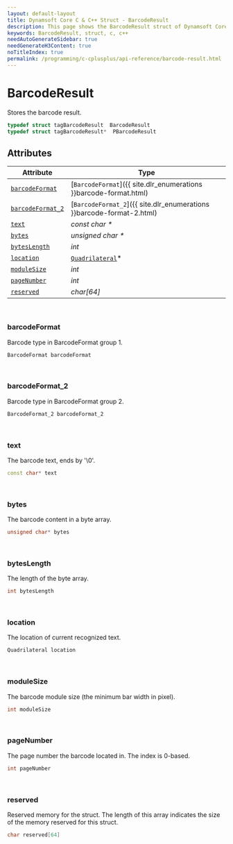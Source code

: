 ```yaml
---
layout: default-layout
title: Dynamsoft Core C & C++ Struct - BarcodeResult
description: This page shows the BarcodeResult struct of Dynamsoft Core for C & C++ Language.
keywords: BarcodeResult, struct, c, c++
needAutoGenerateSidebar: true
needGenerateH3Content: true
noTitleIndex: true
permalink: /programming/c-cplusplus/api-reference/barcode-result.html
---
```



# BarcodeResult
Stores the barcode result.

```cpp
typedef struct tagBarcodeResult  BarcodeResult
typedef struct tagBarcodeResult*  PBarcodeResult
```  
  

## Attributes
  
| Attribute | Type |
|---------- | ---- |
| [`barcodeFormat`](#barcodeformat) | [`BarcodeFormat`]({{ site.dlr_enumerations }}barcode-format.html) |
| [`barcodeFormat_2`](#barcodeformat_2) | [`BarcodeFormat_2`]({{ site.dlr_enumerations }}barcode-format-2.html) |
| [`text`](#text) | *const char \** |
| [`bytes`](#bytes) | *unsigned char \** |
| [`bytesLength`](#byteslength) | *int* |
| [`location`](#location) | [`Quadrilateral`](quadrilateral.html)\* |
| [`moduleSize`](#modulesize) | *int* |
| [`pageNumber`](#pagenumber) | *int* |
| [`reserved`](#reserved) | *char\[64\]* |



&nbsp;

### barcodeFormat
Barcode type in BarcodeFormat group 1.
```cpp
BarcodeFormat barcodeFormat
```

&nbsp;

### barcodeFormat_2
Barcode type in BarcodeFormat group 2.
```cpp
BarcodeFormat_2 barcodeFormat_2
```

&nbsp;

### text
The barcode text, ends by '\0'.
```cpp
const char* text
```

&nbsp;

### bytes
The barcode content in a byte array.
```cpp
unsigned char* bytes
```

&nbsp;

### bytesLength
The length of the byte array.
```cpp
int bytesLength
```

&nbsp;

### location
The location of current recognized text.
```cpp
Quadrilateral location
```

&nbsp;

### moduleSize
The barcode module size (the minimum bar width in pixel).
```cpp
int moduleSize
```

&nbsp;

### pageNumber
The page number the barcode located in. The index is 0-based.
```cpp
int pageNumber
```

&nbsp;

### reserved
Reserved memory for the struct. The length of this array indicates the size of the memory reserved for this struct.
```cpp
char reserved[64]
```
